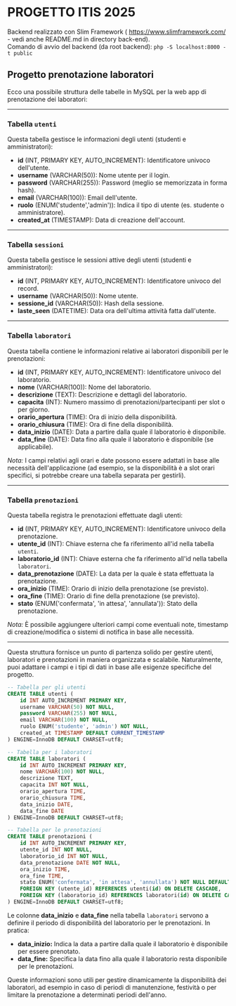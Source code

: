 # PROGETTO ITIS 2025

Backend realizzato con Slim Framework ( https://www.slimframework.com/  - vedi anche README.md in directory back-end).  
Comando di avvio del backend (da root backend): `php -S localhost:8000 -t public`  

## Progetto prenotazione laboratori
Ecco una possibile struttura delle tabelle in MySQL per la web app di prenotazione dei laboratori:

---

### **Tabella `utenti`**
Questa tabella gestisce le informazioni degli utenti (studenti e amministratori):

- **id** (INT, PRIMARY KEY, AUTO_INCREMENT): Identificatore univoco dell'utente.
- **username** (VARCHAR(50)): Nome utente per il login.
- **password** (VARCHAR(255)): Password (meglio se memorizzata in forma hash).
- **email** (VARCHAR(100)): Email dell'utente.
- **ruolo** (ENUM('studente','admin')): Indica il tipo di utente (es. studente o amministratore).
- **created_at** (TIMESTAMP): Data di creazione dell'account.

---

### **Tabella `sessioni`**
Questa tabella gestisce le sessioni attive degli utenti (studenti e amministratori):

- **id** (INT, PRIMARY KEY, AUTO_INCREMENT): Identificatore univoco del record.
- **username** (VARCHAR(50)): Nome utente.
- **sessione_id** (VARCHAR(50)): Hash della sessione.
- **laste_seen** (DATETIME): Data ora dell'ultima attività fatta dall'utente.

---

### **Tabella `laboratori`**
Questa tabella contiene le informazioni relative ai laboratori disponibili per le prenotazioni:

- **id** (INT, PRIMARY KEY, AUTO_INCREMENT): Identificatore univoco del laboratorio.
- **nome** (VARCHAR(100)): Nome del laboratorio.
- **descrizione** (TEXT): Descrizione e dettagli del laboratorio.
- **capacita** (INT): Numero massimo di prenotazioni/partecipanti per slot o per giorno.
- **orario_apertura** (TIME): Ora di inizio della disponibilità.
- **orario_chiusura** (TIME): Ora di fine della disponibilità.
- **data_inizio** (DATE): Data a partire dalla quale il laboratorio è disponibile.
- **data_fine** (DATE): Data fino alla quale il laboratorio è disponibile (se applicabile).

*Nota:* I campi relativi agli orari e date possono essere adattati in base alle necessità dell'applicazione (ad esempio, se la disponibilità è a slot orari specifici, si potrebbe creare una tabella separata per gestirli).

---

### **Tabella `prenotazioni`**
Questa tabella registra le prenotazioni effettuate dagli utenti:

- **id** (INT, PRIMARY KEY, AUTO_INCREMENT): Identificatore univoco della prenotazione.
- **utente_id** (INT): Chiave esterna che fa riferimento all'id nella tabella `utenti`.
- **laboratorio_id** (INT): Chiave esterna che fa riferimento all'id nella tabella `laboratori`.
- **data_prenotazione** (DATE): La data per la quale è stata effettuata la prenotazione.
- **ora_inizio** (TIME): Orario di inizio della prenotazione (se previsto).
- **ora_fine** (TIME): Orario di fine della prenotazione (se previsto).
- **stato** (ENUM('confermata', 'in attesa', 'annullata')): Stato della prenotazione.

*Nota:* È possibile aggiungere ulteriori campi come eventuali note, timestamp di creazione/modifica o sistemi di notifica in base alle necessità.

---

Questa struttura fornisce un punto di partenza solido per gestire utenti, laboratori e prenotazioni in maniera organizzata e scalabile. Naturalmente, puoi adattare i campi e i tipi di dati in base alle esigenze specifiche del progetto.

```sql
-- Tabella per gli utenti
CREATE TABLE utenti (
    id INT AUTO_INCREMENT PRIMARY KEY,
    username VARCHAR(50) NOT NULL,
    password VARCHAR(255) NOT NULL,
    email VARCHAR(100) NOT NULL,
    ruolo ENUM('studente', 'admin') NOT NULL,
    created_at TIMESTAMP DEFAULT CURRENT_TIMESTAMP
) ENGINE=InnoDB DEFAULT CHARSET=utf8;

-- Tabella per i laboratori
CREATE TABLE laboratori (
    id INT AUTO_INCREMENT PRIMARY KEY,
    nome VARCHAR(100) NOT NULL,
    descrizione TEXT,
    capacita INT NOT NULL,
    orario_apertura TIME,
    orario_chiusura TIME,
    data_inizio DATE,
    data_fine DATE
) ENGINE=InnoDB DEFAULT CHARSET=utf8;

-- Tabella per le prenotazioni
CREATE TABLE prenotazioni (
    id INT AUTO_INCREMENT PRIMARY KEY,
    utente_id INT NOT NULL,
    laboratorio_id INT NOT NULL,
    data_prenotazione DATE NOT NULL,
    ora_inizio TIME,
    ora_fine TIME,
    stato ENUM('confermata', 'in attesa', 'annullata') NOT NULL DEFAULT 'in attesa',
    FOREIGN KEY (utente_id) REFERENCES utenti(id) ON DELETE CASCADE,
    FOREIGN KEY (laboratorio_id) REFERENCES laboratori(id) ON DELETE CASCADE
) ENGINE=InnoDB DEFAULT CHARSET=utf8;
```


Le colonne **data_inizio** e **data_fine** nella tabella `laboratori` servono a definire il periodo di disponibilità del laboratorio per le prenotazioni. In pratica:

- **data_inizio:** Indica la data a partire dalla quale il laboratorio è disponibile per essere prenotato.
- **data_fine:** Specifica la data fino alla quale il laboratorio resta disponibile per le prenotazioni.

Queste informazioni sono utili per gestire dinamicamente la disponibilità dei laboratori, ad esempio in caso di periodi di manutenzione, festività o per limitare la prenotazione a determinati periodi dell'anno.